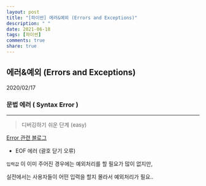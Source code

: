 ```yaml
---
layout: post
title: "[파이썬] 에러&예외 (Errors and Exceptions)"
description: " "
date: 2021-06-18
tags: [파이썬]
comments: true
share: true
---
```


## 에러&예외 (Errors and Exceptions)

2020/02/17



### 문법 에러 ( Syntax Error )

___

> 디버깅하기 쉬운 단계 (easy)



[Error 관련 블로그](https://m.blog.naver.com/PostView.nhn?blogId=hafs_snu&logNo=220849429781&proxyReferer=https%3A%2F%2Fwww.google.com%2F)





- EOF 에러 (괄호 닫기 오류)





`입력값` 이 이미 주어진 경우에는 예외처리를 할 필요가 많이 없지만,

실전에서는 사용자들이 어떤 입력을 할지 몰라서 예외처리가 필요..